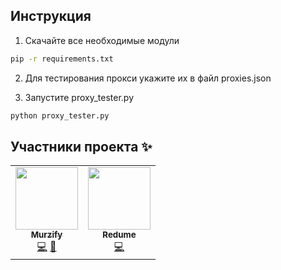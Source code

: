 ## Инструкция

1. Скачайте все необходимые модули
```sh
pip -r requirements.txt
```

2. Для тестирования прокси укажите их в файл proxies.json

3. Запустите proxy_tester.py
```sh
python proxy_tester.py
```

## Участники проекта ✨
<table>
  <tr>
    <td align="center">
     <a href="https://github.com/Murzify"><img src="https://avatars.githubusercontent.com/u/59001661?v=3?s=100" width="100px;" alt=""/>
     <br/><sub><b>Murzify</b></sub></a><br/>
      <a href="#code" title="Код">💻</a>
    <a href="#projectManagement" title="Управление проектом">📆</a></td>

   <td align="center"><a href="https://github.com/Redume"><img src="https://avatars.githubusercontent.com/u/49362257?v=3?s=100" width="100px;" alt=""/>
   <br/><sub><b>Redume</b></sub></a><br/>
     <a href="#code" title="Помощь с кодом">💻</a>
 </tr>
</table>
